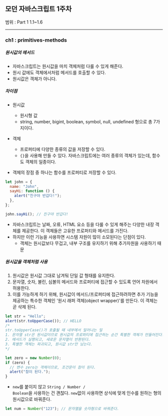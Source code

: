 ## 모던 자바스크립트 1주차

범위 : Part 1 1.1~1.6

---

### ch1 : primitives-methods

##### 원시값의 메서드

- 자바스크립트는 원시값을 마치 객체처럼 다룰 수 있게 해준다.
- 원시 값에도 객체에서처럼 메서드를 호출할 수 있다.
- 원시값은 객체가 아니다.

##### 차이점

- 원시값
  - 원시형 값
  - string, number, bigint, boolean, symbol, null, undefined 형으로 총 7가지이다.
- 객체

  - 프로퍼티에 다양한 종류의 값을 저장할 수 있다.
  - <code>{}</code>을 사용해 만들 수 있다. 자바스크립트에는 여러 종류의 객체가 있는데, 함수도 객체의 일종이다.

- 객체의 장점 중 하나는 함수를 프로퍼티로 저장할 수 있다.

```js
let john = {
  name: "John",
  sayHi: function () {
    alert("친구야 반갑다!");
  },
};

john.sayHi(); // 친구야 반갑다!
```

- 자바스크립트는 날짜, 오류, HTML 요소 등을 다룰 수 있게 해주는 다양한 내장 객체를 제공한다. 이 객체들은 고유한 프로퍼티와 메서드를 가진다.
- 하지만 이런 기능을 사용하면 시스템 자원이 많이 소모된다는 단점이 있다.
  - 객체는 원시값보다 무겁고, 내부 구조를 유지하기 위해 추가자원을 사용하기 때문

##### 원시값을 객체처럼 사용

1. 원시값은 원시값 그대로 남겨둬 단일 값 형태를 유지한다.
2. 문자열, 숫자, 불린, 심볼의 메서드와 프로퍼티에 접근할 수 있도록 언어 차원에서 허용한다.
3. 이를 가능하게 하기 위해, 원시값이 메서드/프로퍼티에 접근하려하면 추가 기능을 제공하는 특수한 객체인 '원시 래퍼 객체(object wrapper)'를 만든다. 이 객체는 곧 삭제 된다.

```js
let str = "Hello";
alert(str.toUpperCase()); // HELLO
/*
str.toUpperCase()가 호출될 때 내부에서 일어나는 일 
1. 문자열 str은 원시값이므로 원시값의 프로퍼티에 접근하는 순간 특별한 객체가 만들어진다. 
2. 메서드가 실행되고, 새로운 문자열이 반환된다. 
3. 특별한 객체는 파괴되고, 원시값 str만 남는다. 
*/
```

```js
let zero = new Number(0);
if (zero) {
  // 변수 zero는 객체이므로, 조건문이 참이 된다.
  alert("참이 된다.");
}
```

- <code>new</code>를 붙이지 않고 <code>String / Number / Boolean</code>을 사용하는 건 괜찮다. <code>new</code>없이 사용하면 상식에 맞게 인수를 원하는 형의 원시값으로 바꿔준다.

```js
let num = Number("123"); // 문자열을 숫자형으로 바꿔준다.
```
